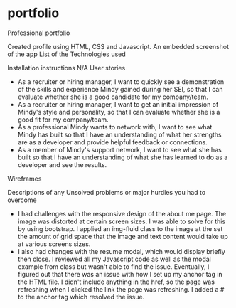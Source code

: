 # portfolio
Professional portfolio

Created profile using HTML, CSS and Javascript. 
 An embedded screenshot of the app
 List of the Technologies used

 Installation instructions
    N/A
User stories 
- As a recruiter or hiring manager, I want to quickly see a demonstration of the skills and experience Mindy gained during her SEI, so that I can evaluate whether she is a good candidate for my company/team.
- As a recruiter or hiring manager, I want to get an initial impression of Mindy's style and personality, so that I can evaluate whether she is a good fit for my company/team.
- As a professional Mindy wants to network with, I want to see what Mindy has built so that I have an understanding of what her strengths are as a developer and provide helpful feedback or connections.
- As a member of Mindy's support network, I want to see what she has built so that I have an understanding of what she has learned to do as a developer and see the results.
 
Wireframes


 
 Descriptions of any Unsolved problems or major hurdles you had to overcome
 - I had challenges with the responsive design of the about me page.  The image was distorted at certain screen sizes.  I was able to solve for this by using bootstrap.  I applied an img-fluid class to the image at the set the amount of grid space that the image and text content would take up at various screens sizes. 
 - I also had changes with the resume modal, which would display briefly then close.  I reviewed all my Javascript code as well as the modal example from class but wasn't able to find the issue.  Eventually, I figured out that there was an issue with how I set up my anchor tag in the HTML file.  I didn't include anything in the href, so the page was refreshing when I clicked the link the page was refreshing. I added a # to the anchor tag which resolved the issue. 